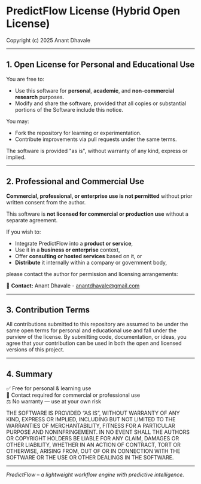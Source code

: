 # PredictFlow License (Hybrid Open License)

Copyright (c) 2025 Anant Dhavale

---

## 1. Open License for Personal and Educational Use

You are free to:
- Use this software for **personal**, **academic**, and **non-commercial research** purposes.
- Modify and share the software, provided that all copies or substantial portions of the Software include this notice.

You may:
- Fork the repository for learning or experimentation.
- Contribute improvements via pull requests under the same terms.

The software is provided "as is", without warranty of any kind, express or implied.

---

## 2. Professional and Commercial Use

**Commercial, professional, or enterprise use is not permitted** without prior written consent from the author.

This software is **not licensed for commercial or production use** without a separate agreement.

If you wish to:
- Integrate PredictFlow into a **product or service**,
- Use it in a **business or enterprise** context,
- Offer **consulting or hosted services** based on it, or
- **Distribute** it internally within a company or government body,
 

please contact the author for permission and licensing arrangements:

📩 **Contact:** Anant Dhavale - anantdhavale@gmail.com

---

## 3. Contribution Terms

All contributions submitted to this repository are assumed to be under the same open terms for personal and educational use and fall under the purview of the license. 
By submitting code, documentation, or ideas, you agree that your contribution can be used in both the open and licensed versions of this project.

---

## 4. Summary

✅ Free for personal & learning use  
🚫 Contact required for commercial or professional use  
⚖️ No warranty — use at your own risk


THE SOFTWARE IS PROVIDED “AS IS”, WITHOUT WARRANTY OF ANY KIND, EXPRESS OR IMPLIED, INCLUDING BUT NOT LIMITED TO THE WARRANTIES OF MERCHANTABILITY, FITNESS FOR A PARTICULAR PURPOSE AND NONINFRINGEMENT. IN NO EVENT SHALL THE AUTHORS OR COPYRIGHT HOLDERS BE LIABLE FOR ANY CLAIM, DAMAGES OR OTHER LIABILITY, WHETHER IN AN ACTION OF CONTRACT, TORT OR OTHERWISE, ARISING FROM, OUT OF OR IN CONNECTION WITH THE SOFTWARE OR THE USE OR OTHER DEALINGS IN THE SOFTWARE.

---

*PredictFlow – a lightweight workflow engine with predictive intelligence.*
